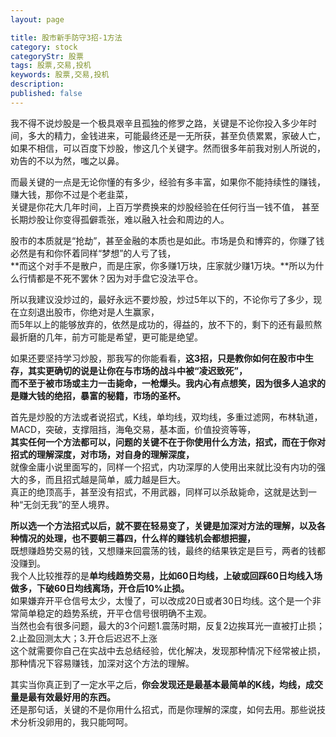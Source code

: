 ```yaml
---
layout: page

title: 股市新手防守3招-1方法
category: stock
categoryStr: 股票
tags: 股票,交易,投机
keywords: 股票,交易,投机
description:
published: false
---
```


我不得不说炒股是一个极具艰辛且孤独的修罗之路，关键是不论你投入多少年时间，多大的精力，金钱进来，可能最终还是一无所获，甚至负债累累，家破人亡，  
如果不相信，可以百度下炒股，惨这几个关键字。然而很多年前我对别人所说的，劝告的不以为然，嗤之以鼻。  

而最关键的一点是无论你懂的有多少，经验有多丰富，如果你不能持续性的赚钱，赚大钱，那你不过是个老韭菜，  
关键是你花大几年时间，上百万学费换来的炒股经验在任何行当一钱不值， 甚至长期炒股让你变得孤僻乖张，难以融入社会和周边的人。  

股市的本质就是“抢劫”，甚至金融的本质也是如此。市场是负和博弈的，你赚了钱必然是有和你怀着同样“梦想”的人亏了钱，  
**而这个对手不是散户，而是庄家，你多赚1万块，庄家就少赚1万块。**所以为什么行情都是不死不罢休？因为对手盘它没法平仓。  

所以我建议没炒过的，最好永远不要炒股，炒过5年以下的，不论你亏了多少，现在立刻退出股市，你绝对是人生赢家，  
而5年以上的能够放弃的，依然是成功的，得益的，放不下的，剩下的还有最煎熬最折磨的几年，前方可能是希望，更可能是绝望。  

如果还要坚持学习炒股，那我写的你能看看，**这3招，只是教你如何在股市中生存，其实更确切的说是让你在与市场的战斗中被“凌迟致死”，  
而不至于被市场或主力一击毙命，一枪爆头。我内心有点想笑，因为很多人追求的是赚大钱的绝招，暴富的秘籍，市场的圣杯。**    

首先是炒股的方法或者说招式，K线，单均线，双均线，多重过滤网，布林轨道，MACD，突破，支撑阻挡，海龟交易，基本面，价值投资等等，  
**其实任何一个方法都可以，问题的关键不在于你使用什么方法，招式，而在于你对招式的理解深度，对市场，对自身的理解深度，**  
就像金庸小说里面写的，同样一个招式，内功深厚的人使用出来就比没有内功的强大的多，而且招式越是简单，威力越是巨大。  
真正的绝顶高手，甚至没有招式，不用武器，同样可以杀敌毙命，这就是达到一种“无剑无我”的至人境界。  

**所以选一个方法招式以后，就不要在轻易变了，关键是加深对方法的理解，以及各种情况的处理，也不要朝三暮四，什么样的赚钱机会都想把握，**  
既想赚趋势交易的钱，又想赚来回震荡的钱，最终的结果铁定是巨亏，两者的钱都没赚到。  
我个人比较推荐的是**单均线趋势交易，比如60日均线，上破或回踩60日均线入场做多，下破60日均线离场，开仓后10%止损。**  
如果嫌弃开平仓信号太少，太慢了，可以改成20日或者30日均线。这个是一个非常简单稳定的趋势系统，开平仓信号很明确不主观。  
当然也会有很多问题，最大的3个问题1.震荡时期，反复2边挨耳光一直被打止损；2.止盈回测太大；3.开仓后迟迟不上涨  
这个就需要你自己在实战中去总结经验，优化解决，发现那种情况下经常被止损，那种情况下容易赚钱，加深对这个方法的理解。  

其实当你真正到了一定水平之后，**你会发现还是最基本最简单的K线，均线，成交量是最有效最好用的东西。**  
还是那句话，关键的不是你用什么招式，而是你理解的深度，如何去用。那些说技术分析没卵用的，我只能呵呵。  




